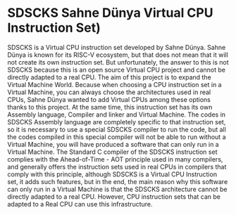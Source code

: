 # SDSCKS Sahne Dünya Virtual CPU Instruction Set)
SDSCKS is a Virtual CPU instruction set developed by Sahne Dünya. Sahne Dünya is known for its RISC-V ecosystem, but that does not mean that it will not create its own instruction set. But unfortunately, the answer to this is not SDSCKS because this is an open source Virtual CPU project and cannot be directly adapted to a real CPU. The aim of this project is to expand the Virtual Machine World. Because when choosing a CPU instruction set in a Virtual Machine, you can always choose the architectures used in real CPUs, Sahne Dünya wanted to add Virtual CPUs among these options thanks to this project. At the same time, this instruction set has its own Assembly language, Compiler and linker and Virtual Machine. The codes in SDSCKS Assembly language are completely specific to that instruction set, so it is necessary to use a special SDSCKS compiler to run the code, but all the codes compiled in this special compiler will not be able to run without a Virtual Machine, you will have produced a software that can only run in a Virtual Machine. The Standard C compiler of the SDSCKS instruction set complies with the Ahead-of-Time - AOT principle used in many compilers, and generally offers the instruction sets used in real CPUs in compilers that comply with this principle, although SDSCKS is a Virtual CPU Instruction set, it adds such features, but in the end, the main reason why this software can only run in a Virtual Machine is that the SDSCKS architecture cannot be directly adapted to a real CPU. However, CPU instruction sets that can be adapted to a Real CPU can use this infrastructure.
